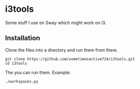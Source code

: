# i3tools
Some stuff I use on Sway which might work on i3.
## Installation
Clone the files into a directory and run them from there.

    git clone https://github.com/sometimesactive724/i3tools.git
    cd i3tools

The you can run them. Example:

    ./workspaces.py
